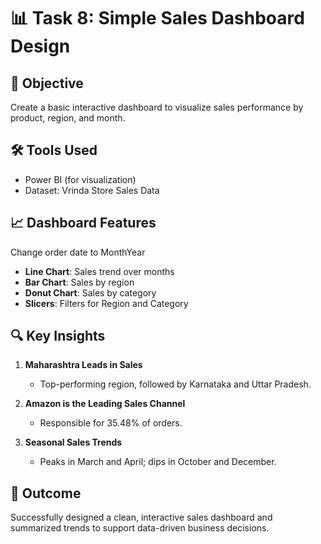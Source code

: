# 📊 Task 8: Simple Sales Dashboard Design

## 🎯 Objective
Create a basic interactive dashboard to visualize sales performance by product, region, and month.

## 🛠 Tools Used
* Power BI (for visualization)
* Dataset: Vrinda Store Sales Data

## 📈 Dashboard Features
Change order date to MonthYear
* **Line Chart**: Sales trend over months
* **Bar Chart**: Sales by region
* **Donut Chart**: Sales by category
* **Slicers**: Filters for Region and Category

## 🔍 Key Insights
1. **Maharashtra Leads in Sales**
   - Top-performing region, followed by Karnataka and Uttar Pradesh.

2. **Amazon is the Leading Sales Channel**
   - Responsible for 35.48% of orders.

3. **Seasonal Sales Trends**
   - Peaks in March and April; dips in October and December.

## 📌 Outcome
Successfully designed a clean, interactive sales dashboard and summarized trends to support data-driven business decisions.
